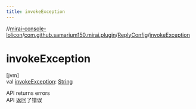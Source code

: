 ```yaml
---
title: invokeException
---
```

//[mirai-console-lolicon](../../../index.html)/[com.github.samarium150.mirai.plugin](../index.html)/[ReplyConfig](index.html)/[invokeException](invoke-exception.html)



# invokeException



[jvm]\
val [invokeException](invoke-exception.html): [String](https://kotlinlang.org/api/latest/jvm/stdlib/kotlin/-string/index.html)



API returns errors <br> API 返回了错误




